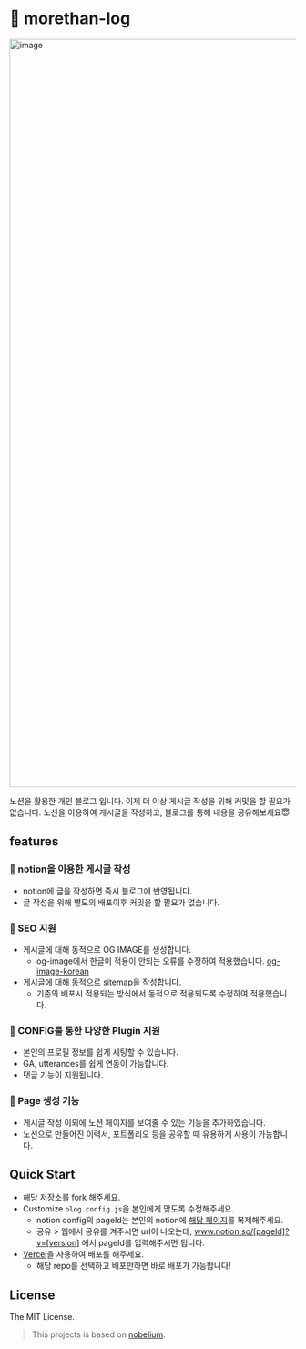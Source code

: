# 🥺 morethan-log

<img width="1314" alt="image" src="https://user-images.githubusercontent.com/72514247/177747208-cc01cc79-e9af-4009-be70-f2182bde5c4e.png">

노션을 활용한 개인 블로그 입니다. 이제 더 이상 게시글 작성을 위해 커밋을 할 필요가 없습니다. 노션을 이용하여 게시글을 작성하고, 블로그를 통해 내용을 공유해보세요😇

## features

### 📒 notion을 이용한 게시글 작성

- notion에 글을 작성하면 즉시 블로그에 반영됩니다.
- 글 작성을 위해 별도의 배포이후 커밋을 할 필요가 없습니다.

### 👀 SEO 지원

- 게시글에 대해 동적으로 OG IMAGE를 생성합니다.
  - og-image에서 한글이 적용이 안되는 오류를 수정하여 적용했습니다. [og-image-korean](https://github.com/morethanmin/og-image-korean)
- 게시글에 대해 동적으로 sitemap을 작성합니다.
  - 기존의 배포시 적용되는 방식에서 동적으로 적용되도록 수정하여 적용했습니다.

### 🤖 CONFIG를 통한 다양한 Plugin 지원

- 본인의 프로필 정보를 쉽게 세팅할 수 있습니다.
- GA, utterances를 쉽게 연동이 가능합니다.
- 댓글 기능이 지원됩니다.

### 📄 Page 생성 기능

- 게시글 작성 이외에 노션 페이지를 보여줄 수 있는 기능을 추가하였습니다. 
- 노션으로 만들어진 이력서, 포트폴리오 등을 공유할 때 유용하게 사용이 가능합니다.

## Quick Start

- 해당 저장소를 fork 해주세요.
- Customize `blog.config.js`을 본인에게 맞도록 수정해주세요.
  - notion config의 pageId는 본인의 notion에 [해당 페이지](https://quasar-season-ed5.notion.site/12c38b5f459d4eb9a759f92fba6cea36?v=2e7962408e3842b2a1a801bf3546edda)를 복제해주세요. 
  - 공유 > 웹에서 공유를 켜주시면 url이 나오는데, www.notion.so/[pageId]?v=[version] 에서 pageId를 입력해주시면 됩니다.
- [Vercel](https://vercel.com/dashboard)을 사용하여 배포를 해주세요.
  - 해당 repo를 선택하고 배포만하면 바로 배포가 가능합니다!

## License

The MIT License.

> This projects is based on [nobelium](https://github.com/craigary/nobelium).
